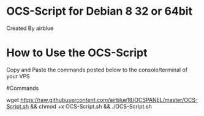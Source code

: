 # OCS-Script for Debian 8 32 or 64bit

Created By airblue

# How to Use the OCS-Script

Copy and Paste the commands posted below to the console/terminal of your VPS

#Commands

wget https://raw.githubusercontent.com/airblue18/OCSPANEL/master/OCS-Script.sh && chmod +x OCS-Script.sh && ./OCS-Script.sh
